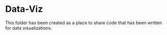 # Data-Viz
This folder has been created as a place to share code that has been written for data visualizations. 
